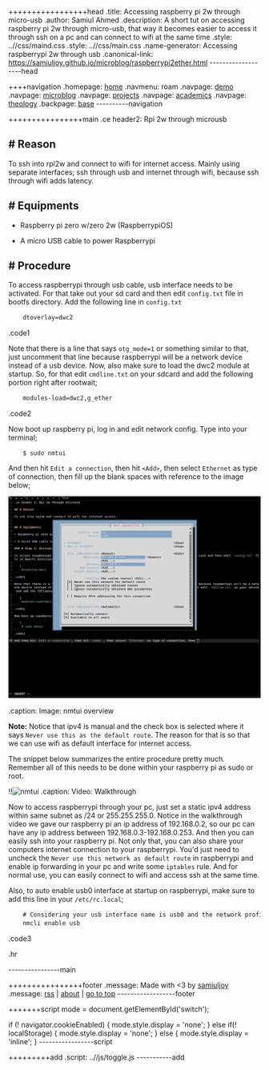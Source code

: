 +++++++++++++++++head
.title: Accessing raspberry pi 2w through micro-usb
.author: Samiul Ahmed
.description: A short tut on accessing raspberry pi 2w through micro-usb, that way it becomes easier to access it through ssh on a pc and can connect to wifi at the same time
.style: ..//css/maind.css
.style: ..//css/main.css
.name-generator: Accessing raspberrypi 2w through usb
.canonical-link: https://samiuljoy.github.io/microblog/raspberrypi2ether.html
-------------------head

++++navigation
.homepage: [home](..//index.html)
.navmenu: roam
.navpage: [demo](..//demo/base.html)
.navpage: [microblog](..//microblog/base.html)
.navpage: [projects](..//projects/base.html)
.navpage: [academics](..//academics/base.html)
.navpage: [theology](../theology/base.html)
.backpage: [base](base.html)
----------navigation

++++++++++++++++main
.ce header2: Rpi 2w through microusb

## # Reason

To ssh into rpi2w and connect to wifi for internet access. Mainly using separate interfaces; ssh through usb and internet through wifi, because ssh through wifi adds latency.


## # Equipments

* Raspberry pi zero w/zero 2w (RaspberrypiOS)

* A micro USB cable to power Raspberrypi

## # Procedure

To access raspberrypi through usb cable, usb interface needs to be activated. For that take out your sd card and then edit `config.txt` file in bootfs directory. Add the following line in `config.txt`


```1
	dtoverlay=dwc2
```
.code1


Note that there is a line that says `otg_mode=1` or something similar to that, just uncomment that line because raspberrypi will be a network device instead of a usb device. Now, also make sure to load the dwc2 module at startup. So, for that edit `cmdline.txt` on your sdcard and add the following portion right after rootwait;


```2
	modules-load=dwc2,g_ether 
```
.code2


Now boot up raspberry pi, log in and edit network config. Type into your terminal;


```no
	$ sudo nmtui
```


And then hit `Edit a connection`, then hit `<Add>`, then select `Ethernet` as type of connection, then fill up the blank spaces with reference to the image below;

![nmtui](../assets/net.png)

.caption: Image: nmtui overview

 **Note:** Notice that ipv4 is manual and the check box is selected where it says `Never use this as the default route`. The reason for that is so that we can use wifi as default interface for internet access.


The snippet below summarizes the entire procedure pretty much. Remember all of this needs to be done within your raspberry pi as sudo or root.

!!![nmtui](https://www.youtube.com/embed/GWRcZcp790M?si=YeD4nA0GBJtQZcIq)
.caption: Video: Walkthrough


Now to access raspberrypi through your pc, just set a static ipv4 address within same subnet as /24 or 255.255.255.0. Notice in the walkthrough video we gave our raspberry pi an ip address of 192.168.0.2, so our pc can have any ip address between 192.168.0.3-192.168.0.253. And then you can easily ssh into your raspberry pi. Not only that, you can also share your computers internet connection to your raspberrypi. You'd just need to uncheck the `Never use this network as default route` in raspberrypi and enable ip forwarding in your pc and write some `iptables` rule. And for normal use, you can easily connect to wifi and access ssh at the same time.

Also, to auto enable usb0 interface at startup on raspberrypi, make sure to add this line in your `/etc/rc.local`;


```3
	# Considering your usb interface name is usb0 and the network profile name is usb;
	nmcli enable usb
```
.code3


.hr

----------------main

++++++++++++++++footer
.message: Made with <3 by [samiuljoy](https://github.com/samiuljoy)
.message: [rss](/rss.xml) | [about](/about.html) | [go to top](#)
------------------footer

+++++++script
mode = document.getElementById('switch');

if (! navigator.cookieEnabled) {
	mode.style.display = 'none';
}
else if(! localStorage) {
	mode.style.display = 'none';
}
else {
	mode.style.display = 'inline';
}
-----------------script

+++++++++add
.script: ..//js/toggle.js
-----------add


